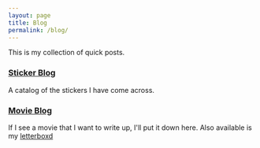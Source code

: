 ```yaml
---
layout: page
title: Blog
permalink: /blog/
---
```


This is my collection of quick posts.

### [Sticker Blog](/blog/stickers/)

A catalog of the stickers I have come across.

### [Movie Blog](/blog/movies/)

If I see a movie that I want to write up, I'll put it down here.  Also available is my [letterboxd](https://letterboxd.com/zachn/)


